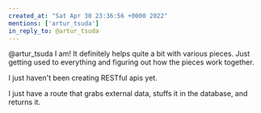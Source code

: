 ```yaml
---
created_at: "Sat Apr 30 23:36:56 +0000 2022"
mentions: ['artur_tsuda']
in_reply_to: @artur_tsuda
---
```


@artur_tsuda I am! It definitely helps quite a bit with various pieces. Just getting used to everything and figuring out how the pieces work together.

I just haven't been creating RESTful apis yet.

I just have a route that grabs external data, stuffs it in the database, and returns it.